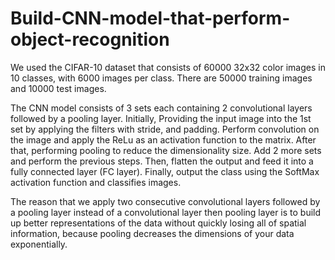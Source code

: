 # Build-CNN-model-that-perform-object-recognition
We used the CIFAR-10 dataset that consists of 60000 32x32 color images in 10 classes, with 6000 images per class. There are 50000 training images and 10000 test images.  


The CNN model consists of 3 sets each containing 2 convolutional layers followed by a pooling layer. Initially, Providing the input image into the 1st set by applying the filters with stride, and padding. Perform convolution on the image and apply the ReLu as an activation function to the matrix. After that, performing pooling to reduce the dimensionality size. Add 2 more sets and perform the previous steps. Then, flatten the output and feed it into a fully connected layer (FC layer). Finally, output the class using the SoftMax activation function and classifies images. 

The reason that we apply two consecutive convolutional layers followed by a pooling layer instead of a convolutional layer then pooling layer is to build up better representations of the data without quickly losing all of spatial information, because pooling decreases the dimensions of your data exponentially. 
